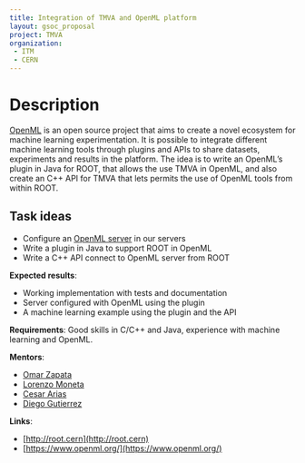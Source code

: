 ```yaml
---
title: Integration of TMVA and OpenML platform
layout: gsoc_proposal
project: TMVA
organization: 
 - ITM
 - CERN
---
```


# Description
[OpenML](https://www.openml.org/) is an open source project that aims to create a novel ecosystem for machine learning experimentation.  It is possible to integrate different machine learning tools through plugins and APIs to share datasets, experiments and results in the platform. The idea is to write an OpenML’s plugin in Java for ROOT, that allows the use TMVA in OpenML, and also create an C++ API for TMVA that lets permits the use of OpenML tools from within ROOT.


## Task ideas
 * Configure an [OpenML server](https://github.com/openml/OpenML/wiki/Local-Installation) in our servers
 * Write a plugin in Java to support ROOT in OpenML
 * Write a C++ API connect to OpenML server from ROOT

**Expected results**: 
 * Working implementation with tests and documentation
 * Server configured with OpenML using the plugin
 * A machine learning example using the plugin and the API
 
**Requirements**: Good skills in C/C++ and Java, experience with machine learning and OpenML.

**Mentors**: 
  * [Omar Zapata](mailto:Omar.Zapata@cern.ch)
  * [Lorenzo Moneta](mailto:Lorenzo.Moneta.ch)
  * [Cesar Arias](mailto:cesararias@itm.edu.co)
  * [Diego Gutierrez](mailto:diegogutierez@itm.edu.co)


**Links**:
  * [http://root.cern](http://root.cern)
  * [https://www.openml.org/](https://www.openml.org/)
